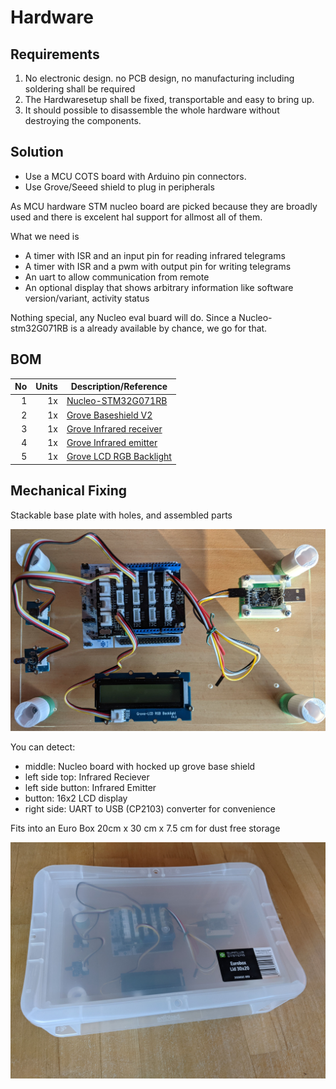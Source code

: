# Hardware

## Requirements


1. No electronic design. no PCB design, no manufacturing including soldering
   shall be required
2. The Hardwaresetup shall be fixed, transportable and easy to bring up.
3. It should possible to disassemble the whole hardware without destroying the
   components.

## Solution

* Use a MCU COTS board with Arduino pin connectors.
* Use Grove/Seeed shield to plug in peripherals

As MCU hardware STM nucleo board are picked because they are broadly used and
there is excelent hal support for allmost all of them. 

What we need is 

* A timer with ISR and an input pin for reading infrared telegrams
* A timer with ISR and a pwm with output pin for writing telegrams
* An uart to allow communication from remote
* An optional display that shows arbitrary information like software
  version/variant, activity status

Nothing special, any Nucleo eval buard will do. Since a Nucleo-stm32G071RB is a
already available by chance, we go for that.

## BOM

| No | Units | Description/Reference                                                            |
|---:|------:|----------------------------------------------------------------------------------|
| 1  |    1x | [Nucleo-STM32G071RB](https://www.st.com/en/evaluation-tools/nucleo-g071rb.html)  |
| 2  |    1x | [Grove Baseshield V2](https://wiki.seeedstudio.com/Base_Shield_V2/)              |
| 3  |    1x | [Grove Infrared receiver](https://wiki.seeedstudio.com/Grove-Infrared_Receiver/) |
| 4  |    1x | [Grove Infrared emitter](https://wiki.seeedstudio.com/Grove-Infrared_Emitter/)   |
| 5  |    1x | [Grove LCD RGB Backlight](https://wiki.seeedstudio.com/Grove-LCD_RGB_Backlight/) |


## Mechanical Fixing

Stackable base plate with holes, and assembled parts

![The hardware setup](./images/hardware-setup.jpg)

You can detect:

* middle: Nucleo board with hocked up grove base shield
* left side top: Infrared Reciever
* left side button: Infrared Emitter
* button: 16x2 LCD display
* right side: UART to USB (CP2103) converter for convenience

Fits into an Euro Box 20cm x 30 cm x 7.5 cm for dust free storage

![Euro box fit in](./images/euro-box-fit-in.jpg)
 

